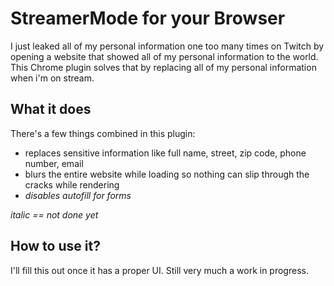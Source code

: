 # StreamerMode for your Browser

I just leaked all of my personal information one too many times on Twitch by opening a website that showed all of my personal information to the world. This Chrome plugin solves that by replacing all of my personal information when i'm on stream.


## What it does

There's a few things combined in this plugin:
 - replaces sensitive information like full name, street, zip code, phone number, email
 - blurs the entire website while loading so nothing can slip through the cracks while rendering
 - *disables autofill for forms*
 
 *italic == not done yet*

## How to use it?
I'll fill this out once it has a proper UI. Still very much a work in progress.